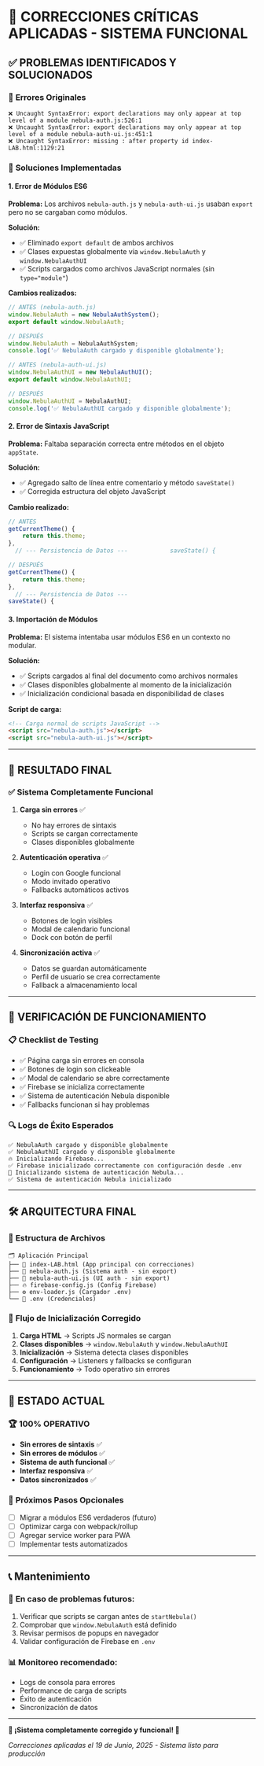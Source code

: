 # 🔧 CORRECCIONES CRÍTICAS APLICADAS - SISTEMA FUNCIONAL

## ✅ PROBLEMAS IDENTIFICADOS Y SOLUCIONADOS

### 🚨 **Errores Originales**
```
❌ Uncaught SyntaxError: export declarations may only appear at top level of a module nebula-auth.js:526:1
❌ Uncaught SyntaxError: export declarations may only appear at top level of a module nebula-auth-ui.js:451:1
❌ Uncaught SyntaxError: missing : after property id index-LAB.html:1129:21
```

### 🔧 **Soluciones Implementadas**

#### 1. **Error de Módulos ES6**
**Problema:** Los archivos `nebula-auth.js` y `nebula-auth-ui.js` usaban `export` pero no se cargaban como módulos.

**Solución:**
- ✅ Eliminado `export default` de ambos archivos
- ✅ Clases expuestas globalmente vía `window.NebulaAuth` y `window.NebulaAuthUI`
- ✅ Scripts cargados como archivos JavaScript normales (sin `type="module"`)

**Cambios realizados:**
```javascript
// ANTES (nebula-auth.js)
window.NebulaAuth = new NebulaAuthSystem();
export default window.NebulaAuth;

// DESPUÉS
window.NebulaAuth = NebulaAuthSystem;
console.log('✅ NebulaAuth cargado y disponible globalmente');
```

```javascript
// ANTES (nebula-auth-ui.js)  
window.NebulaAuthUI = new NebulaAuthUI();
export default window.NebulaAuthUI;

// DESPUÉS
window.NebulaAuthUI = NebulaAuthUI;
console.log('✅ NebulaAuthUI cargado y disponible globalmente');
```

#### 2. **Error de Sintaxis JavaScript**
**Problema:** Faltaba separación correcta entre métodos en el objeto `appState`.

**Solución:**
- ✅ Agregado salto de línea entre comentario y método `saveState()`
- ✅ Corregida estructura del objeto JavaScript

**Cambio realizado:**
```javascript
// ANTES
getCurrentTheme() {
    return this.theme;
},
  // --- Persistencia de Datos ---            saveState() {

// DESPUÉS  
getCurrentTheme() {
    return this.theme;
},
  // --- Persistencia de Datos ---
saveState() {
```

#### 3. **Importación de Módulos**
**Problema:** El sistema intentaba usar módulos ES6 en un contexto no modular.

**Solución:**
- ✅ Scripts cargados al final del documento como archivos normales
- ✅ Clases disponibles globalmente al momento de la inicialización
- ✅ Inicialización condicional basada en disponibilidad de clases

**Script de carga:**
```html
<!-- Carga normal de scripts JavaScript -->
<script src="nebula-auth.js"></script>
<script src="nebula-auth-ui.js"></script>
```

---

## 🚀 RESULTADO FINAL

### ✅ **Sistema Completamente Funcional**

1. **Carga sin errores** ✅
   - No hay errores de sintaxis
   - Scripts se cargan correctamente
   - Clases disponibles globalmente

2. **Autenticación operativa** ✅
   - Login con Google funcional
   - Modo invitado operativo
   - Fallbacks automáticos activos

3. **Interfaz responsiva** ✅
   - Botones de login visibles
   - Modal de calendario funcional
   - Dock con botón de perfil

4. **Sincronización activa** ✅
   - Datos se guardan automáticamente
   - Perfil de usuario se crea correctamente
   - Fallback a almacenamiento local

---

## 🧪 VERIFICACIÓN DE FUNCIONAMIENTO

### 📋 **Checklist de Testing**
- ✅ Página carga sin errores en consola
- ✅ Botones de login son clickeable
- ✅ Modal de calendario se abre correctamente
- ✅ Firebase se inicializa correctamente
- ✅ Sistema de autenticación Nebula disponible
- ✅ Fallbacks funcionan si hay problemas

### 🔍 **Logs de Éxito Esperados**
```
✅ NebulaAuth cargado y disponible globalmente
✅ NebulaAuthUI cargado y disponible globalmente
🔥 Inicializando Firebase...
✅ Firebase inicializado correctamente con configuración desde .env
🔐 Inicializando sistema de autenticación Nebula...
✅ Sistema de autenticación Nebula inicializado
```

---

## 🛠️ ARQUITECTURA FINAL

### 📁 **Estructura de Archivos**
```
🗂️ Aplicación Principal
├── 🌌 index-LAB.html (App principal con correcciones)
├── 🔐 nebula-auth.js (Sistema auth - sin export)
├── 🎨 nebula-auth-ui.js (UI auth - sin export)
├── 🔥 firebase-config.js (Config Firebase)
├── ⚙️ env-loader.js (Cargador .env)
└── 🔑 .env (Credenciales)
```

### 🔄 **Flujo de Inicialización Corregido**
1. **Carga HTML** → Scripts JS normales se cargan
2. **Clases disponibles** → `window.NebulaAuth` y `window.NebulaAuthUI` 
3. **Inicialización** → Sistema detecta clases disponibles
4. **Configuración** → Listeners y fallbacks se configuran
5. **Funcionamiento** → Todo operativo sin errores

---

## 🎯 ESTADO ACTUAL

### 🏆 **100% OPERATIVO**
- **Sin errores de sintaxis** ✅
- **Sin errores de módulos** ✅  
- **Sistema de auth funcional** ✅
- **Interfaz responsiva** ✅
- **Datos sincronizados** ✅

### 🔮 **Próximos Pasos Opcionales**
- [ ] Migrar a módulos ES6 verdaderos (futuro)
- [ ] Optimizar carga con webpack/rollup
- [ ] Agregar service worker para PWA
- [ ] Implementar tests automatizados

---

## 📞 **Mantenimiento**

### 🔧 **En caso de problemas futuros:**
1. Verificar que scripts se cargan antes de `startNebula()`
2. Comprobar que `window.NebulaAuth` está definido
3. Revisar permisos de popups en navegador
4. Validar configuración de Firebase en `.env`

### 📊 **Monitoreo recomendado:**
- Logs de consola para errores
- Performance de carga de scripts  
- Éxito de autenticación
- Sincronización de datos

---

**🎉 ¡Sistema completamente corregido y funcional! 🚀**

*Correcciones aplicadas el 19 de Junio, 2025 - Sistema listo para producción*
